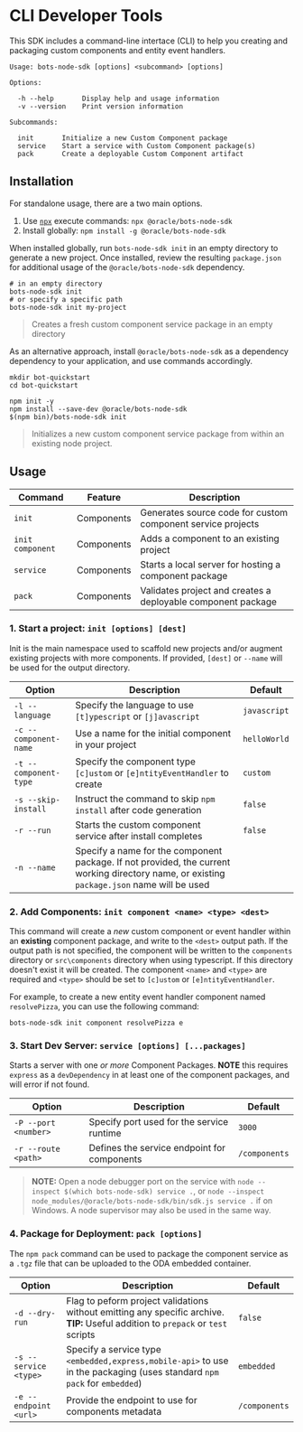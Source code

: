 # CLI Developer Tools

This SDK includes a command-line intertace (CLI) to help you creating and packaging custom components and entity event handlers.

```text
Usage: bots-node-sdk [options] <subcommand> [options]

Options:

  -h --help       Display help and usage information
  -v --version    Print version information

Subcommands:

  init       Initialize a new Custom Component package
  service    Start a service with Custom Component package(s)
  pack       Create a deployable Custom Component artifact
```

## Installation

For standalone usage, there are a two main options.

1. Use [`npx`](https://www.npmjs.com/package/npx) execute commands: `npx @oracle/bots-node-sdk`
1. Install globally: `npm install -g @oracle/bots-node-sdk`

When installed globally, run `bots-node-sdk init` in an empty directory
to generate a new project. Once installed, review the resulting `package.json`
for additional usage of the `@oracle/bots-node-sdk` dependency.

```shell
# in an empty directory
bots-node-sdk init
# or specify a specific path
bots-node-sdk init my-project
```

> Creates a fresh custom component service package in an empty directory

As an alternative approach, install `@oracle/bots-node-sdk` as a dependency
dependency to your application, and use commands accordingly.

```shell
mkdir bot-quickstart
cd bot-quickstart

npm init -y
npm install --save-dev @oracle/bots-node-sdk
$(npm bin)/bots-node-sdk init
```

> Initializes a new custom component service package from within an existing node project.

## Usage

| Command | Feature | Description |
|--|--|--|
| `init` | Components | Generates source code for custom component service projects |
| `init component` | Components | Adds a component to an existing project |
| `service` | Components | Starts a local server for hosting a component package |
| `pack` | Components | Validates project and creates a deployable component package |

### 1. Start a project: `init [options] [dest]`

Init is the main namespace used to scaffold new projects and/or augment existing
projects with more components. If provided, `[dest]` or `--name` will be used for the output directory.

| Option | Description | Default |
|--|--|--|
| `-l --language` | Specify the language to use `[t]ypescript` or `[j]avascript` | `javascript` |
| `-c --component-name ` | Use a name for the initial component in your project | `helloWorld` |
| `-t --component-type ` | Specify the component type `[c]ustom` or `[e]ntityEventHandler` to create | `custom` |
| `-s --skip-install` | Instruct the command to skip `npm install` after code generation | `false` |
| `-r --run` | Starts the custom component service after install completes | `false` |
| `-n --name ` | Specify a name for the component package. If not provided, the current working directory name, or existing `package.json` name will be used | |

### 2. Add Components: `init component <name> <type> <dest>`

This command will create a _new_ custom component or event handler within an **existing** component
package, and write to the `<dest>` output path. If the output path is not specified, the component will be written to the `components` directory or `src\components` directory when using typescript. If this directory doesn't exist it will be created.
The component `<name>` and `<type>` are required and `<type>` should be set to `[c]ustom` or `[e]ntityEventHandler`.

For example, to create a new entity event handler component named `resolvePizza`, you can use the following command:

```shell
bots-node-sdk init component resolvePizza e
```

### 3. Start Dev Server: `service [options] [...packages]`

Starts a server with one _or more_ Component Packages. **NOTE** this requires
`express` as a `devDependency` in at least one of the component packages, and
will error if not found.

| Option | Description | Default |
|--|--|--|
| `-P --port <number>` | Specify port used for the service runtime | `3000` |
| `-r --route <path>` | Defines the service endpoint for components | `/components` |

> **NOTE:** Open a node debugger port on the service with `node --inspect $(which bots-node-sdk) service .`, or
`node --inspect node_modules/@oracle/bots-node-sdk/bin/sdk.js service .` if on Windows.
A node supervisor may also be used in the same way.

### 4. Package for Deployment: `pack [options]`

The `npm pack` command can be used to package the component service as a `.tgz` file that can be uploaded to the ODA embedded container.

| Option | Description | Default |
|--|--|--|
| `-d --dry-run` | Flag to peform project validations without emitting any specific archive. **TIP:** Useful addition to `prepack` or `test` scripts | `false` |
| `-s --service <type>` | Specify a service type `<embedded,express,mobile-api>` to use in the packaging (uses standard `npm pack` for `embedded`) | `embedded` |
| `-e --endpoint <url>` | Provide the endpoint to use for components metadata | `/components` |
